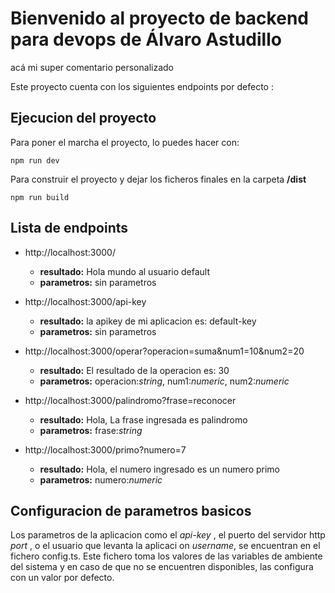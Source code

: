 # Bienvenido al proyecto de backend para devops de Álvaro Astudillo

acá mi super comentario personalizado

Este proyecto cuenta con los siguientes endpoints por defecto :

## Ejecucion del proyecto

Para poner el marcha el proyecto, lo puedes hacer con:

    npm run dev

Para construir el proyecto y dejar los ficheros finales en la carpeta __/dist__

    npm run build

    
## Lista de endpoints

* http://localhost:3000/
    * __resultado:__ Hola mundo al usuario default
    * __parametros:__ sin parametros

* http://localhost:3000/api-key
    * __resultado:__ la apikey de mi aplicacion es: default-key
    * __parametros:__ sin parametros

* http://localhost:3000/operar?operacion=suma&num1=10&num2=20
    * __resultado:__ El resultado de la operacion es: 30
    * __parametros:__ operacion:_string_, num1:_numeric_, num2:_numeric_

* http://localhost:3000/palindromo?frase=reconocer
    * __resultado:__ Hola, La frase ingresada es palindromo
    * __parametros:__ frase:_string_

* http://localhost:3000/primo?numero=7
    * __resultado:__ Hola, el numero ingresado es un numero primo
    * __parametros:__ numero:_numeric_

## Configuracion de parametros basicos
Los parametros de la aplicacion como el _api-key_ , el puerto del servidor http _port_ , o el usuario que levanta la aplicaci on _username_, se encuentran en el fichero config.ts.
Este fichero toma los valores de las variables de ambiente del sistema y en caso de que no se encuentren disponibles, las configura con un valor por defecto.